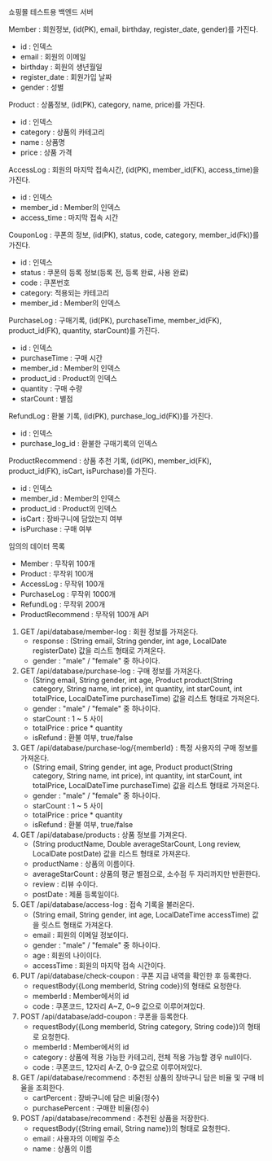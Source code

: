 쇼핑몰 테스트용 백엔드 서버

Member : 회원정보, (id(PK), email, birthday, register_date, gender)를 가진다.
- id : 인덱스
- email : 회원의 이메일
- birthday : 회원의 생년월일
- register_date : 회원가입 날짜
- gender : 성별

Product : 상품정보, (id(PK), category, name, price)를 가진다.
- id : 인덱스
- category : 상품의 카테고리
- name : 상품명
- price : 상품 가격

AccessLog : 회원의 마지막 접속시간, (id(PK), member_id(FK), access_time)을 가진다.
- id : 인덱스
- member_id : Member의 인덱스
- access_time : 마지막 접속 시간

CouponLog : 쿠폰의 정보, (id(PK), status, code, category, member_id(Fk))를 가진다.
- id : 인덱스
- status : 쿠폰의 등록 정보(등록 전, 등록 완료, 사용 완료)
- code : 쿠폰번호
- category: 적용되는 카테고리
- member_id : Member의 인덱스

PurchaseLog : 구매기록, (id(PK), purchaseTime, member_id(FK), product_id(FK), quantity, starCount)를 가진다.
- id : 인덱스
- purchaseTime : 구매 시간
- member_id : Member의 인덱스
- product_id : Product의 인덱스
- quantity : 구매 수량
- starCount : 별점

RefundLog : 환불 기록, (id(PK), purchase_log_id(FK))를 가진다.
- id : 인덱스
- purchase_log_id : 환불한 구매기록의 인덱스

ProductRecommend : 상품 추천 기록, (id(PK), member_id(FK), product_id(FK), isCart, isPurchase)를 가진다.
- id : 인덱스
- member_id : Member의 인덱스
- product_id : Product의 인덱스
- isCart : 장바구니에 담았는지 여부
- isPurchase : 구매 여부

임의의 데이터 목록
- Member : 무작위 100개
- Product : 무작위 100개
- AccessLog : 무작위 100개
- PurchaseLog : 무작위 1000개
- RefundLog : 무작위 200개
- ProductRecommend : 무작위 100개
API
1. GET /api/database/member-log : 회원 정보를 가져온다.
   - response : (String email, String gender, int age, LocalDate registerDate) 값을 리스트 형태로 가져온다.
   - gender : "male" / "female" 중 하나이다.
2. GET /api/database/purchase-log : 구매 정보를 가져온다.
   - (String email, String gender, int age, Product product(String category, String name, int price), int quantity, int starCount, int totalPrice, LocalDateTime purchaseTime) 값을 리스트 형태로 가져온다.
   - gender : "male" / "female" 중 하나이다.
   - starCount : 1 ~ 5 사이
   - totalPrice : price * quantity
   - isRefund : 환불 여부, true/false
3. GET /api/database/purchase-log/{memberId} : 특정 사용자의 구매 정보를 가져온다.
   - (String email, String gender, int age, Product product(String category, String name, int price), int quantity, int starCount, int totalPrice, LocalDateTime purchaseTime) 값을 리스트 형태로 가져온다.
   - gender : "male" / "female" 중 하나이다.
   - starCount : 1 ~ 5 사이
   - totalPrice : price * quantity
   - isRefund : 환불 여부, true/false
4. GET /api/database/products : 상품 정보를 가져온다.
   - (String productName, Double averageStarCount, Long review, LocalDate postDate) 값을 리스트 형태로 가져온다.
   -  productName : 상품의 이름이다.
   -  averageStarCount : 상품의 평균 별점으로, 소수점 두 자리까지만 반환한다.
   -  review : 리뷰 수이다.
   -  postDate : 제품 등록일이다. 
5. GET /api/database/access-log : 접속 기록을 불러온다.
   - (String email, String gender, int age, LocalDateTime accessTime) 값을 릿스트 형태로 가져온다.
   - email : 회원의 이메일 정보이다.
   - gender : "male" / "female" 중 하나이다.
   - age : 회원의 나이이다.
   - accessTime : 회원의 마지막 접속 시간이다.
6. PUT /api/database/check-coupon : 쿠폰 지급 내역을 확인한 후 등록한다.
    - requestBody({Long memberId, String code})의 형태로 요청한다.
    - memberId : Member에서의 id
    - code : 쿠폰코드, 12자리 A~Z, 0~9 값으로 이루어져있다.
7. POST /api/database/add-coupon : 쿠폰을 등록한다.
   - requestBody({Long memberId, String category, String code})의 형태로 요청한다.
   - memberId : Member에서의 id
   - category : 상품에 적용 가능한 카테고리, 전체 적용 가능할 경우 null이다.
   - code : 쿠폰코드, 12자리 A-Z, 0-9 값으로 이루어져있다.
8. GET /api/database/recommend : 추천된 상품의 장바구니 담은 비율 및 구매 비율을 조회한다.
   - cartPercent : 장바구니에 담은 비율(정수)
   - purchasePercent : 구매한 비율(정수)
9. POST /api/database/recommend : 추천된 상품을 저장한다.
   - requestBody({String email, String name})의 형태로 요청한다.
   - email : 사용자의 이메일 주소
   - name : 상품의 이름
